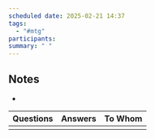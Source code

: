 ```yaml
---
scheduled date: 2025-02-21 14:37
tags:
  - "#mtg"
participants: 
summary: " "
---
```


## Notes
-

| **Questions** | **Answers** | **To Whom** |
| ------------- | ----------- | ----------- |
|               |             |             |
